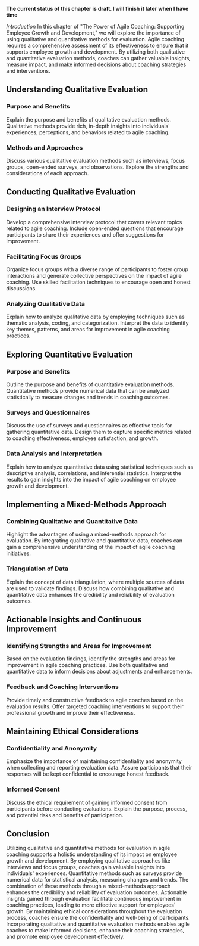 **The current status of this chapter is draft. I will finish it later when I have time**

*Introduction* In this chapter of "The Power of Agile Coaching: Supporting Employee Growth and Development," we will explore the importance of using qualitative and quantitative methods for evaluation. Agile coaching requires a comprehensive assessment of its effectiveness to ensure that it supports employee growth and development. By utilizing both qualitative and quantitative evaluation methods, coaches can gather valuable insights, measure impact, and make informed decisions about coaching strategies and interventions.

Understanding Qualitative Evaluation
------------------------------------

### Purpose and Benefits

Explain the purpose and benefits of qualitative evaluation methods. Qualitative methods provide rich, in-depth insights into individuals' experiences, perceptions, and behaviors related to agile coaching.

### Methods and Approaches

Discuss various qualitative evaluation methods such as interviews, focus groups, open-ended surveys, and observations. Explore the strengths and considerations of each approach.

Conducting Qualitative Evaluation
---------------------------------

### Designing an Interview Protocol

Develop a comprehensive interview protocol that covers relevant topics related to agile coaching. Include open-ended questions that encourage participants to share their experiences and offer suggestions for improvement.

### Facilitating Focus Groups

Organize focus groups with a diverse range of participants to foster group interactions and generate collective perspectives on the impact of agile coaching. Use skilled facilitation techniques to encourage open and honest discussions.

### Analyzing Qualitative Data

Explain how to analyze qualitative data by employing techniques such as thematic analysis, coding, and categorization. Interpret the data to identify key themes, patterns, and areas for improvement in agile coaching practices.

Exploring Quantitative Evaluation
---------------------------------

### Purpose and Benefits

Outline the purpose and benefits of quantitative evaluation methods. Quantitative methods provide numerical data that can be analyzed statistically to measure changes and trends in coaching outcomes.

### Surveys and Questionnaires

Discuss the use of surveys and questionnaires as effective tools for gathering quantitative data. Design them to capture specific metrics related to coaching effectiveness, employee satisfaction, and growth.

### Data Analysis and Interpretation

Explain how to analyze quantitative data using statistical techniques such as descriptive analysis, correlations, and inferential statistics. Interpret the results to gain insights into the impact of agile coaching on employee growth and development.

Implementing a Mixed-Methods Approach
-------------------------------------

### Combining Qualitative and Quantitative Data

Highlight the advantages of using a mixed-methods approach for evaluation. By integrating qualitative and quantitative data, coaches can gain a comprehensive understanding of the impact of agile coaching initiatives.

### Triangulation of Data

Explain the concept of data triangulation, where multiple sources of data are used to validate findings. Discuss how combining qualitative and quantitative data enhances the credibility and reliability of evaluation outcomes.

Actionable Insights and Continuous Improvement
----------------------------------------------

### Identifying Strengths and Areas for Improvement

Based on the evaluation findings, identify the strengths and areas for improvement in agile coaching practices. Use both qualitative and quantitative data to inform decisions about adjustments and enhancements.

### Feedback and Coaching Interventions

Provide timely and constructive feedback to agile coaches based on the evaluation results. Offer targeted coaching interventions to support their professional growth and improve their effectiveness.

Maintaining Ethical Considerations
----------------------------------

### Confidentiality and Anonymity

Emphasize the importance of maintaining confidentiality and anonymity when collecting and reporting evaluation data. Assure participants that their responses will be kept confidential to encourage honest feedback.

### Informed Consent

Discuss the ethical requirement of gaining informed consent from participants before conducting evaluations. Explain the purpose, process, and potential risks and benefits of participation.

Conclusion
----------

Utilizing qualitative and quantitative methods for evaluation in agile coaching supports a holistic understanding of its impact on employee growth and development. By employing qualitative approaches like interviews and focus groups, coaches gain valuable insights into individuals' experiences. Quantitative methods such as surveys provide numerical data for statistical analysis, measuring changes and trends. The combination of these methods through a mixed-methods approach enhances the credibility and reliability of evaluation outcomes. Actionable insights gained through evaluation facilitate continuous improvement in coaching practices, leading to more effective support for employees' growth. By maintaining ethical considerations throughout the evaluation process, coaches ensure the confidentiality and well-being of participants. Incorporating qualitative and quantitative evaluation methods enables agile coaches to make informed decisions, enhance their coaching strategies, and promote employee development effectively.
